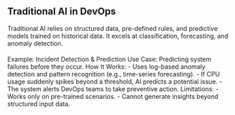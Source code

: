 ## Traditional AI in DevOps
Traditional AI relies on structured data, pre-defined rules, and predictive models trained on historical data. It excels at classification, forecasting, and anomaly detection.
####
Example: Incident Detection & Prediction
    Use Case: Predicting system failures before they occur.
    How It Works:
        - Uses log-based anomaly detection and pattern recognition (e.g., time-series forecasting).
        - If CPU usage suddenly spikes beyond a threshold, AI predicts a potential issue.
        - The system alerts DevOps teams to take preventive action.
    Limitations:
        - Works only on pre-trained scenarios.
        - Cannot generate insights beyond structured input data.